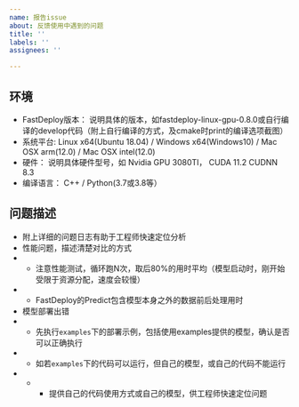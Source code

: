```yaml
---
name: 报告issue
about: 反馈使用中遇到的问题
title: ''
labels: ''
assignees: ''

---
```


## 环境

- FastDeploy版本： 说明具体的版本，如fastdeploy-linux-gpu-0.8.0或自行编译的develop代码（附上自行编译的方式，及cmake时print的编译选项截图）
- 系统平台: Linux x64(Ubuntu 18.04) / Windows x64(Windows10) / Mac OSX arm(12.0) / Mac OSX intel(12.0)
- 硬件： 说明具体硬件型号，如 Nvidia GPU 3080TI， CUDA 11.2 CUDNN 8.3
- 编译语言： C++ / Python(3.7或3.8等）

## 问题描述
- 附上详细的问题日志有助于工程师快速定位分析
- 性能问题，描述清楚对比的方式
- - 注意性能测试，循环跑N次，取后80%的用时平均（模型启动时，刚开始受限于资源分配，速度会较慢）
- - FastDeploy的Predict包含模型本身之外的数据前后处理用时
- 模型部署出错
- - 先执行`examples`下的部署示例，包括使用examples提供的模型，确认是否可以正确执行
- - 如若`examples`下的代码可以运行，但自己的模型，或自己的代码不能运行
- - - 提供自己的代码使用方式或自己的模型，供工程师快速定位问题
